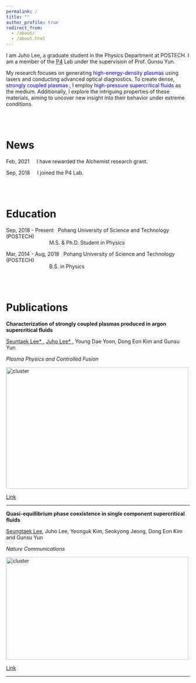 ```yaml
---
permalink: /
title: ""
author_profile: true
redirect_from: 
  - /about/
  - /about.html
---
```


I am Juho Lee, a graduate student in the Physics Department at POSTECH. I am a member of the [P4](https://sites.google.com/site/p4postech/) Lab under the supervision of Prof. Gunsu Yun.

My research focuses on generating <span style="color:blue;">high-energy-density plasmas </span> using lasers and conducting advanced optical diagnostics. To create dense, <span style="color:blue;">strongly coupled plasmas </span>, I employ <span style="color:blue;">high-pressure supercritical fluids </span> as the medium. Additionally, I explore the intriguing properties of these materials, aiming to uncover new insight into their behavior under extreme conditions.

<br>
<br>

News
======
Feb, 2021 &nbsp; &nbsp; I have rewarded the Alchemist research grant.  

Sep, 2018 &nbsp; &nbsp; I joined the P4 Lab.  


<br>
<br>

Education
======
Sep, 2018 - Present &nbsp; Pohang University of Science and Technology (POSTECH)  
&nbsp; &nbsp; &nbsp; &nbsp; &nbsp; &nbsp; &nbsp; &nbsp; &nbsp; &nbsp; &nbsp; &nbsp; &nbsp; &nbsp; &nbsp; M.S. & Ph.D. Student in Physics
  
Mar, 2014 - Aug, 2018 &nbsp; Pohang University of Science and Technology (POSTECH)  
&nbsp; &nbsp; &nbsp; &nbsp; &nbsp; &nbsp;  &nbsp; &nbsp; &nbsp; &nbsp; &nbsp; &nbsp; &nbsp; &nbsp; &nbsp; B.S. in Physics


<br>
<br>

Publications
======

**Characterization of strongly coupled plasmas produced in argon supercritical fluids**

<u>Seuntaek Lee* </u>, <u>Juho Lee* </u>, Young Dae Yoon, Dong Eon Kim and Gunsu Yun

*Plasma Physics and Controlled Fusion*

<img src="https://leejuho95.github.io/files/laser produced plasma.PNG" width="500px" height="332px" title="cluster">   

[Link](https://leejuho95.github.io/files/Lee_2022_Plasma_Phys._Control._Fusion_64_095010.pdf)

------

**Quasi-equillibrium phase coexistence in single component supercritical fluids**

<u>Seungtaek Lee</u>, Juho Lee, Yeonguk Kim, Seokyong Jeong, Dong Eon Kim and Gunsu Yun

*Nature Communications*

<img src="https://leejuho95.github.io/files/cluster transport.jpg" width="500px" height="281px" title="cluster">   

[Link](https://leejuho95.github.io/files/s41467-021-24895-y.pdf)

------


